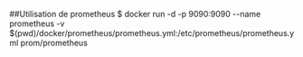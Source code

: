 ##Utilisation de prometheus
$ docker run -d   -p 9090:9090   --name prometheus   -v $(pwd)/docker/prometheus/prometheus.yml:/etc/prometheus/prometheus.yml   prom/prometheus
